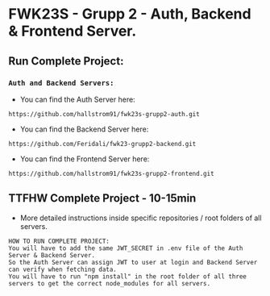 # FWK23S - Grupp 2 - Auth, Backend & Frontend Server.

## Run Complete Project:

### `Auth and Backend Servers:`
- You can find the Auth Server here:
```Auth
https://github.com/hallstrom91/fwk23s-grupp2-auth.git
```

- You can find the Backend Server here:
```Backend
https://github.com/Feridali/fwk23-grupp2-backend.git
```

- You can find the Frontend Server here:
```Frontend
https://github.com/hallstrom91/fwk23s-grupp2-frontend.git
```

## TTFHW Complete Project - 10-15min
- More detailed instructions inside specific repositories / root folders of all servers.

```NOTES
HOW TO RUN COMPLETE PROJECT:
You will have to add the same JWT_SECRET in .env file of the Auth Server & Backend Server.
So the Auth Server can assign JWT to user at login and Backend Server can verify when fetching data.
You will have to run "npm install" in the root folder of all three servers to get the correct node_modules for all servers.
```

